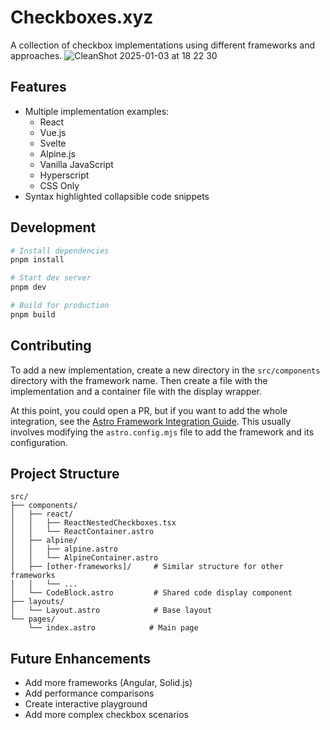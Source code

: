 # Checkboxes.xyz

A collection of checkbox implementations using different frameworks and approaches.
![CleanShot 2025-01-03 at 18 22 30](https://github.com/user-attachments/assets/f8f45f40-1ab6-4533-9347-80e4fb6ed11d)


## Features

- Multiple implementation examples:
  - React
  - Vue.js
  - Svelte
  - Alpine.js
  - Vanilla JavaScript
  - Hyperscript
  - CSS Only
- Syntax highlighted collapsible code snippets

## Development

```bash
# Install dependencies
pnpm install

# Start dev server
pnpm dev

# Build for production
pnpm build
```

## Contributing

To add a new implementation, create a new directory in the `src/components` directory with the framework name. Then create a file with the implementation and a container file with the display wrapper.

At this point, you could open a PR, but if you want to add the whole integration, see the [Astro Framework Integration Guide](https://docs.astro.build/en/guides/integrations/). This usually involves modifying the `astro.config.mjs` file to add the framework and its configuration.

## Project Structure

```
src/
├── components/
│   ├── react/
│   │   ├── ReactNestedCheckboxes.tsx
│   │   └── ReactContainer.astro
│   ├── alpine/
│   │   ├── alpine.astro
│   │   └── AlpineContainer.astro
│   ├── [other-frameworks]/     # Similar structure for other frameworks
│   │   └── ...
│   └── CodeBlock.astro         # Shared code display component
├── layouts/
│   └── Layout.astro            # Base layout
└── pages/
    └── index.astro            # Main page
```

## Future Enhancements
- Add more frameworks (Angular, Solid.js)
- Add performance comparisons
- Create interactive playground
- Add more complex checkbox scenarios